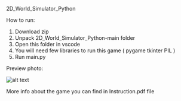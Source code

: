 2D_World_Simulator_Python

How to run:
1. Download zip
2. Unpack 2D_World_Simulator_Python-main folder
3. Open this folder in vscode
4. You will need few libraries to run this game ( pygame tkinter PIL )
5. Run main.py

Preview photo:

![alt text](https://github.com/wiktornazaruk/2D_World_Simulator_Python/blob/main/preview.png?raw=true)

More info about the game you can find in Instruction.pdf file
